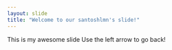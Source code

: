 ```yaml
---
layout: slide
title: "Welcome to our santoshlmn's slide!"
---
```

This is my awesome slide
Use the left arrow to go back!
